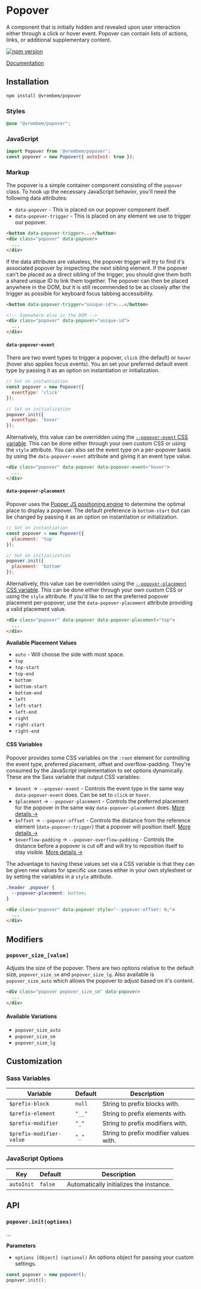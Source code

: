 # Popover

A component that is initially hidden and revealed upon user interaction either through a click or hover event. Popover can contain lists of actions, links, or additional supplementary content.

[![npm version](https://img.shields.io/npm/v/%40vrembem%2Fpopover.svg)](https://www.npmjs.com/package/%40vrembem%2Fpopover)

[Documentation](https://vrembem.com/packages/popover)

## Installation

```sh
npm install @vrembem/popover
```

### Styles

```scss
@use "@vrembem/popover";
```

### JavaScript

```js
import Popover from '@vrembem/popover';
const popover = new Popover({ autoInit: true });
```

### Markup

The popover is a simple container component consisting of the `popover` class. To hook up the necessary JavaScript behavior, you'll need the following data attributes:

- `data-popover` - This is placed on our popover component itself.
- `data-popover-trigger` - This is placed on any element we use to trigger our popover.

```html
<button data-popover-trigger>...</button>
<div class="popover" data-popover>
  ...
</div>
```

If the data attributes are valueless, the popover trigger will try to find it's associated popover by inspecting the next sibling element. If the popover can't be placed as a direct sibling of the trigger, you should give them both a shared unique ID to link them together. The popover can then be placed anywhere in the DOM, but it is still recommended to be as closely after the trigger as possible for keyboard focus tabbing accessibility.

```html
<button data-popover-trigger="unique-id">...</button>

<!-- Somewhere else in the DOM -->
<div class="popover" data-popover="unique-id">
  ...
</div>
```

#### `data-popover-event`

There are two event types to trigger a popover, `click` (the default) or `hover` (hover also applies focus events). You an set your preferred default event type by passing it as an option on instantiation or initialization.

```js
// Set on instantiation
const popover = new Popover({
  eventType: 'click'
});

// Set on initialization
popover.init({
  eventType: 'hover'
});
```

Alternatively, this value can be overridden using the [`--popover-event` CSS variable](#css-variables). This can be done either through your own custom CSS or using the `style` attribute. You can also set the event type on a per-popover basis by using the `data-popover-event` attribute and giving it an event type value.

```html
<div class="popover" data-popover data-popover-event="hover">
  ...
</div>
```

#### `data-popover-placement`

Popover uses the [Popper JS positioning engine](https://popper.js.org/) to determine the optimal place to display a popover. The default preference is `bottom-start` but can be changed by passing it as an option on instantiation or initialization.

```js
// Set on instantiation
const popover = new Popover({
  placement: 'top'
});

// Set on initialization
popover.init({
  placement: 'bottom'
});
```

Alternatively, this value can be overridden using the [`--popover-placement` CSS variable](#css-variables). This can be done either through your own custom CSS or using the `style` attribute. If you'd like to set the preferred popover placement per-popover, use the `data-popover-placement` attribute providing a valid placement value.

```html
<div class="popover" data-popover data-popover-placement="top">
  ...
</div>
```

**Available Placement Values**

- `auto` - Will choose the side with most space.
- `top`
- `top-start`
- `top-end`
- `bottom`
- `bottom-start`
- `bottom-end`
- `left`
- `left-start`
- `left-end`
- `right`
- `right-start`
- `right-end`

#### CSS Variables

Popover provides some CSS variables on the `:root` element for controlling the event type, preferred placement, offset and overflow-padding. They're consumed by the JavaScript implementation to set options dynamically. These are the Sass variable that output CSS variables:

- `$event` &rarr; `--popover-event` - Controls the event type in the same way `data-popover-event` does. Can be set to `click` or `hover`.
- `$placement` &rarr; `--popover-placement` - Controls the preferred placement for the popover in the same way `data-popover-placement` does. [More details &rarr;](https://popper.js.org/docs/v2/constructors/#placement)
- `$offset` &rarr; `--popover-offset` - Controls the distance from the reference element (`data-popover-trigger`) that a popover will position itself. [More details &rarr;](https://popper.js.org/docs/v2/modifiers/offset/)
- `$overflow-padding` &rarr; `--popover-overflow-padding` - Controls the distance before a popover is cut off and will try to reposition itself to stay visible. [More details &rarr;](https://popper.js.org/docs/v2/modifiers/prevent-overflow/#padding)

The advantage to having these values set via a CSS variable is that they can be given new values for specific use cases either in your own stylesheet or by setting the variables in a `style` attribute.

```css
.header .popover {
  --popover-placement: bottom;
}
```

```html
<div class="popover" data-popover style="--popover-offset: 6;">
  ...
</div>
```

## Modifiers

### `popover_size_[value]`

Adjusts the size of the popover. There are two options relative to the default size, `popover_size_sm` and `popover_size_lg`. Also available is `popover_size_auto` which allows the popover to adjust based on it's content.

```html
<div class="popover popover_size_sm" data-popover>
  ...
</div>
```

#### Available Variations

- `popover_size_auto`
- `popover_size_sm`
- `popover_size_lg`

## Customization

### Sass Variables

| Variable                 | Default | Description                            |
| ------------------------ | ------- | -------------------------------------- |
| `$prefix-block`          | `null`  | String to prefix blocks with.          |
| `$prefix-element`        | `"__"`  | String to prefix elements with.        |
| `$prefix-modifier`       | `"_"`   | String to prefix modifiers with.       |
| `$prefix-modifier-value` | `"_"`   | String to prefix modifier values with. |

<!--
$event: null !default;
$placement: null !default;
$offset: 8 !default;
$overflow-padding: 10 !default;

$z-index: 10 !default;
$width: 16em !default;
$padding: 0.5em !default;
$border: null !default;
$border-radius: core.$border-radius !default;
$background: core.$white !default;
$background-clip: padding-box !default;
$box-shadow: core.$box-shadow-8dp !default;
$font-size: core.$font-size-sm !default;
$line-height: null !default;

$size-sm-width: 12em !default;
$size-lg-width: 20em !default;
-->

### JavaScript Options

| Key        | Default | Description                             |
| ---------- | ------- | --------------------------------------- |
| `autoInit` | `false` | Automatically initializes the instance. |

<!--
// Data attributes
dataPopover: 'popover',
dataTrigger: 'popover-trigger',
dataEventType: 'popover-event',
dataPlacement: 'popover-placement',

// State classes
stateActive: 'is-active',

// Feature toggles
eventType: 'click',
eventListeners: true,
placement: 'bottom-start'
-->

## API

### `popover.init(options)`

...

**Parameters**

- `options [Object] (optional)` An options object for passing your custom settings.

```js
const popover = new popover();
popover.init();
```

<!--
init(options = null)
destroy()
initEventListeners(processCollection = true)
destroyEventListeners(processCollection = true)
register(trigger, target = false)
unregister(popover)
registerEventListeners(popover)
unregisterEventListeners(popover)
registerCollection()
unregisterCollection()
show(popover)
hide(popover)
hideAll()
-->
